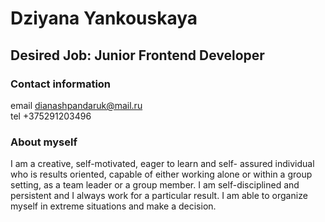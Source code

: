 # **Dziyana Yankouskaya**

## Desired Job: Junior Frontend Developer

### **Contact information**
email dianashpandaruk@mail.ru \
tel +375291203496

### **About myself**
I am a creative, self-motivated, eager to learn and self- assured individual who is results oriented, capable of either working alone or within a group setting, as a team leader or a group member.
I am self-disciplined and persistent and I always work for a particular result. I am able to organize myself in extreme situations and make a decision.